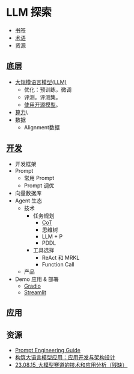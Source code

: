 # LLM 探索
* [书签](./bookmark.md)
* [术语](./terms-and-definitions.md)
* 资源

## 底层
* [大规模语言模型(LLM)](./base/llm/readme.md)
  * 优化：预训练，微调
  * 评测。评测集。
  * [使用开源模型](./base/llm/use.md)。
* [算力](./base/computing-power/readme.md)\
* 数据
  * Alignment数据

## [开发](./make/readme.md)
* 开发框架
* Prompt
  * 常用 Prompt
  * Prompt 调优
* 向量数据库
* Agent 生态
  * 技术
    * 任务规划
      * [CoT](agent/cot/readme.md)
      * 思维树
      * LLM + P
      * PDDL
    * 工具选择
      * ReAct 和 MRKL
      * Function Call
  * 产品
* Demo 应用 & 部署
  * [Gradio](./deploy/gradio/readme.md)
  * [Streamlit](./deploy/streamlit/readme.md)

## 应用

## 资源
* [Prompt Engineering Guide](https://www.promptingguide.ai/zh)
* [构筑大语言模型应用：应用开发与架构设计](https://aigc.phodal.com/prelude.html)
* [23.08.15_大模型赛道的技术和应用分析（残缺）](https://whjlnspmd6.feishu.cn/wiki/DBnWwik1piTB6Iki02CcXoVQn3S)